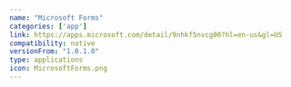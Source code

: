 ```yaml
---
name: "Microsoft Forms"
categories: ['app']
link: https://apps.microsoft.com/detail/9nhkf5nvcg00?hl=en-us&gl=US
compatibility: native
versionFrom: "1.0.1.0"
type: applications
icon: MicrosoftForms.png
---
```


